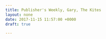 ```yaml
---
title: Publisher's Weekly, Gary, The Kites
layout: none
date: 2017-11-15 11:57:00 +0000
draft: true

---
```

